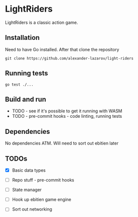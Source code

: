 # LightRiders

LightRiders is a classic action game.

## Installation

Need to have Go installed. After that clone the repository

```
git clone https://github.com/alexander-lazarov/light-riders
```

## Running tests
```
go test ./...
```

## Build and run

- TODO - see if it's possible to get it running with WASM
- TODO - pre-commit hooks - code linting, running tests

## Dependencies

No dependencies ATM. Will need to sort out ebitien later

## TODOs

- [x] Basic data types
- [ ] Repo stuff - pre-commit hooks
- [ ] State manager
- [ ] Hook up ebitien game engine
- [ ] Sort out networking

